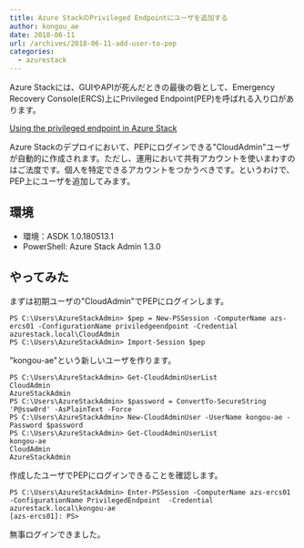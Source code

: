 ```yaml
---
title: Azure StackのPrivileged Endpointにユーザを追加する
author: kongou_ae
date: 2018-06-11
url: /archives/2018-06-11-add-user-to-pep
categories:
  - azurestack
---
```


Azure Stackには、GUIやAPIが死んだときの最後の砦として、Emergency Recovery Console(ERCS)上にPrivileged Endpoint(PEP)を呼ばれる入り口があります。

[Using the privileged endpoint in Azure Stack](https://docs.microsoft.com/en-us/azure/azure-stack/azure-stack-privileged-endpoint)

Azure Stackのデプロイにおいて、PEPにログインできる"CloudAdmin"ユーザが自動的に作成されます。ただし、運用において共有アカウントを使いまわすのはご法度です。個人を特定できるアカウントをつかうべきです。というわけで、PEP上にユーザを追加してみます。

## 環境

- 環境：ASDK 1.0.180513.1
- PowerShell: Azure Stack Admin 1.3.0

## やってみた

まずは初期ユーザの"CloudAdmin"でPEPにログインします。

```
PS C:\Users\AzureStackAdmin> $pep = New-PSSession -ComputerName azs-ercs01 -ConfigurationName priviledgeendpoint -Credential azurestack.local\CloudAdmin
PS C:\Users\AzureStackAdmin> Import-Session $pep
```

"kongou-ae"という新しいユーザを作ります。

```
PS C:\Users\AzureStackAdmin> Get-CloudAdminUserList
CloudAdmin
AzureStackAdmin
PS C:\Users\AzureStackAdmin> $password = ConvertTo-SecureString 'P@ssw0rd' -AsPlainText -Force
PS C:\Users\AzureStackAdmin> New-CloudAdminUser -UserName kongou-ae -Password $password
PS C:\Users\AzureStackAdmin> Get-CloudAdminUserList
kongou-ae
CloudAdmin
AzureStackAdmin
```

作成したユーザでPEPにログインできることを確認します。

```
PS C:\Users\AzureStackAdmin> Enter-PSSession -ComputerName azs-ercs01 -ConfigurationName PrivilegedEndpoint  -Credential azurestack.local\kongou-ae
[azs-ercs01]: PS>
```

無事ログインできました。
